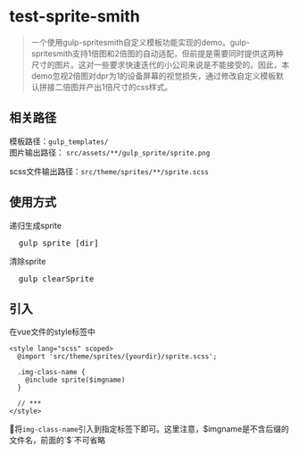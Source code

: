 # test-sprite-smith

> 一个使用gulp-spritesmith自定义模板功能实现的demo。gulp-spritesmith支持1倍图和2倍图的自动适配，但前提是需要同时提供这两种尺寸的图片。这对一些要求快速迭代的小公司来说是不能接受的。因此，本demo忽视2倍图对dpr为1的设备屏幕的视觉损失，通过修改自定义模板默认拼接二倍图并产出1倍尺寸的css样式。



## 相关路径
模板路径：<code>gulp_templates/</code>  
图片输出路径： <code>src/assets/**/gulp_sprite/sprite.png</code>

scss文件输出路径：<code>src/theme/sprites/**/sprite.scss</code>

## 使用方式

递归生成sprite
<pre>
  gulp sprite [dir]
</pre>

清除sprite
<pre>
  gulp clearSprite
</pre>

## 引入

在vue文件的style标签中
```
<style lang="scss" scoped>
  @import 'src/theme/sprites/{yourdir}/sprite.scss';

  .img-class-name {
    @include sprite($imgname)
  }

  // ***
</style>
```
将`img-class-name`引入到指定标签下即可。这里注意，$imgname是不含后缀的文件名，前面的`$`不可省略
